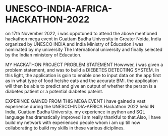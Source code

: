 # UNESCO-INDIA-AFRICA-HACKATHON-2022
on 17th November 2022, i was oppotuned to attend the above mentioned hackathon mega event in Guattam Budha University in Greater Noida, India organized by UNESCO INDIA and India Ministry of Education.I was nominated by my university The International university and finally selected by the Indian ministery of Education.

MY HACKATHON PROJECT PROBLEM STATEMENT
Howvwer, i was given a problem statement, and was to build a DIEBETES DETECTING SYSTEM. In this light, the application is goin to enable one to input data on the app first as in what type of food he/she eats and the accurate BMI. the application will then be able to predict and give an output of whether the person is a diabetes patient or a potential diabetes pateint.

EXPERINCE GAINED FROM THIS MEGA EVENT
i have gained a vast experience during the UNESCO-INDIA-AFRICA Hackathon 2022 held IN India, Guattam Budha University. my experience in python and SQL language has dramatically improved i am really thankful to that.Also, i have build my network with experienced people whom i am up till now collaborating to build my skills in these various diciplines.
